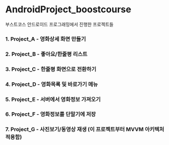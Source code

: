 # AndroidProject_boostcourse
부스트코스 안드로이드 프로그래밍에서 진행한 프로젝트들

### 1. Project_A - 영화상세 화면 만들기

### 2. Project_B - 좋아요/한줄평 리스트

### 3. Project_C - 한줄평 화면으로 전환하기

### 4. Project_D - 영화목록 및 바로가기 메뉴

### 5. Project_E - 서버에서 영화정보 가져오기

### 6. Project_F - 영화정보를 단말기에 저장

### 7. Project_G - 사진보기/동영상 재생 (이 프로젝트부터 MVVM 아키텍처 적용함)
